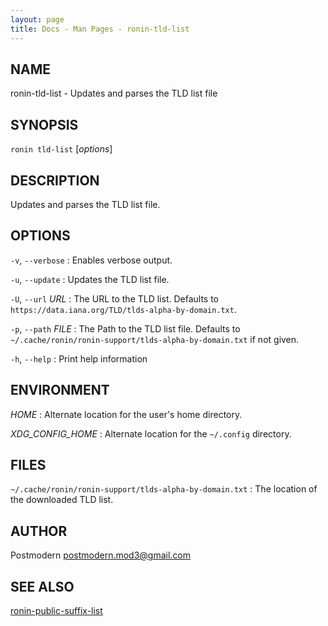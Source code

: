 ```yaml
---
layout: page
title: Docs - Man Pages - ronin-tld-list
---
```


## NAME

ronin-tld-list - Updates and parses the TLD list file

## SYNOPSIS

`ronin tld-list` [*options*]

## DESCRIPTION

Updates and parses the TLD list file.

## OPTIONS

`-v`, `--verbose`
: Enables verbose output.

`-u`, `--update`
: Updates the TLD list file.

`-U`, `--url` *URL*
: The URL to the TLD list. Defaults to
  `https://data.iana.org/TLD/tlds-alpha-by-domain.txt`.

`-p`, `--path` *FILE*
: The Path to the TLD list file. Defaults to
  `~/.cache/ronin/ronin-support/tlds-alpha-by-domain.txt` if not given.

`-h`, `--help`
: Print help information

## ENVIRONMENT

*HOME*
: Alternate location for the user's home directory.

*XDG_CONFIG_HOME*
: Alternate location for the `~/.config` directory.

## FILES

`~/.cache/ronin/ronin-support/tlds-alpha-by-domain.txt`
: The location of the downloaded TLD list.

## AUTHOR

Postmodern <postmodern.mod3@gmail.com>

## SEE ALSO

[ronin-public-suffix-list](ronin-public-suffix-list.1.html)
